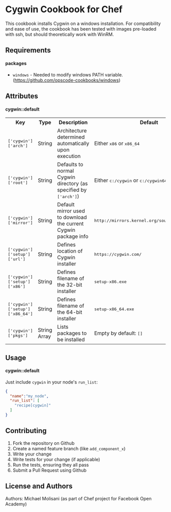Cygwin Cookbook for Chef
========================

This cookbook installs Cygwin on a windows installation. For compatibility and ease of use, the cookbook has been tested with images pre-loaded with ssh, but should theoretically work with WinRM.

Requirements
------------

#### packages
- `windows` - Needed to modify windows PATH variable. (https://github.com/opscode-cookbooks/windows) 

Attributes
----------

#### cygwin::default
<table>
  <tr>
    <th>Key</th>
    <th>Type</th>
    <th>Description</th>
    <th>Default</th>
  </tr>
  <tr>
    <td><tt>['cygwin']['arch']</tt></td>
    <td>String</td>
    <td>Architecture determined automatically upon execution</td>
    <td>Either <tt>x86</tt> or <tt>x86_64</tt></td>
  </tr>
  <tr>
    <td><tt>['cygwin']['root']</tt></td>
    <td>String</td>
    <td>Defaults to normal Cygwin directory (as specified by <tt>['arch']</tt>)</td>
    <td>Either <tt>c:/cygwin</tt> or <tt>c:/cygwin64</tt></td>
  </tr>
  <tr>
    <td><tt>['cygwin']['mirror']</tt></td>
    <td>String</td>
    <td>Default mirror used to download the current Cygwin package info</td>
    <td><tt>http://mirrors.kernel.org/sourceware/cygwin/</tt></td>
  </tr>
  <tr>
    <td><tt>['cygwin']['setup']['url']</tt></td>
    <td>String</td>
    <td>Defines location of Cygwin installer</td>
    <td><tt>https://cygwin.com/</tt></td>
  </tr>
  <tr>
    <td><tt>['cygwin']['setup']['x86']</tt></td>
    <td>String</td>
    <td>Defines filename of the 32-bit installer</td>
    <td><tt>setup-x86.exe</tt></td>
  </tr>
  <tr>
    <td><tt>['cygwin']['setup']['x86_64']</tt></td>
    <td>String</td>
    <td>Defines filename of the 64-bit installer</td>
    <td><tt>setup-x86_64.exe</tt></td>
  </tr>
  <tr>
    <td><tt>['cygwin']['pkgs']</tt></td>
    <td>String Array</td>
    <td>Lists packages to be installed</td>
    <td>Empty by default: <tt>[]</tt></td>
  </tr>
</table>

Usage
-----
#### cygwin::default

Just include `cygwin` in your node's `run_list`:

```json
{
  "name":"my_node",
  "run_list": [
    "recipe[cygwin]"
  ]
}
```

Contributing
------------

1. Fork the repository on Github
2. Create a named feature branch (like `add_component_x`)
3. Write your change
4. Write tests for your change (if applicable)
5. Run the tests, ensuring they all pass
6. Submit a Pull Request using Github


License and Authors
-------------------
Authors: Michael Molisani (as part of Chef project for Facebook Open Academy)
